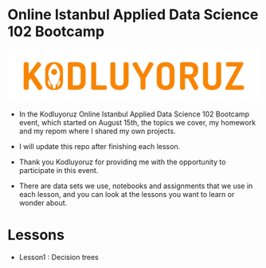 # Online Istanbul Applied Data Science 102 Bootcamp

![index](logo-one.png)

* In the Kodluyoruz Online Istanbul Applied Data Science 102 Bootcamp event, which started on August 15th, the topics we cover, my homework and my repom where I shared my own projects.

* I will update this repo after finishing each lesson.

* Thank you Kodluyoruz for providing me with the opportunity to participate in this event.

* There are data sets we use, notebooks and assignments that we use in each lesson, and you can look at the lessons you want to learn or wonder about.

# Lessons

* Lesson1 : Decision trees